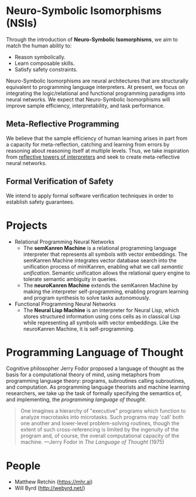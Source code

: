 # Neuro-Symbolic Isomorphisms (NSIs)

Through the introduction of **Neuro-Symbolic Isomorphisms**, we aim to match the human ability to:
- Reason symbolically.
- Learn composable skills.
- Satisfy safety constraints.

Neuro-Symbolic Isomorphisms are neural architectures that are structurally equivalent to programming language interpreters. At present, we focus on integrating the logic/relational and functional programming paradigms into neural networks. We expect that Neuro-Symbolic Isomorphisms will improve sample efficiency, interpretability, and task performance.

## Meta-Reflective Programming

We believe that the sample efficiency of human learning arises in part from a capacity for meta-reflection, catching and learning from errors by reasoning about reasoning itself at multiple levels. Thus, we take inspiration from [reflective towers of interpreters](https://blog.sigplan.org/2021/08/12/reflective-towers-of-interpreters/) and seek to create meta-reflective neural networks.

## Formal Verification of Safety

We intend to apply formal software verification techniques in order to establish safety guarantees.

# Projects
- Relational Programming Neural Networks
  - The **semKanren Machine** is a relational programming language interpreter that represents all symbols with vector embeddings. The semKanren Machine integrates vector database search into the unification process of miniKanren, enabling what we call *semantic unification*. Semantic unification allows the relational query engine to tolerate semantic ambiguity in queries.
  - The **neuroKanren Machine** extends the semKanren Machine by making the interpreter self-programming, enabling program learning and program synthesis to solve tasks autonomously.
- Functional Programming Neural Networks
  - The **Neural Lisp Machine** is an interpreter for Neural Lisp, which stores structured information using cons cells as in classical Lisp while representing all symbols with vector embeddings. Like the neuroKanren Machine, it is self-programming.

# Programming Language of Thought

Cognitive philosopher Jerry Fodor proposed a language of thought as the basis for a computational theory of mind, using metaphors from programming language theory: programs, subroutines calling subroutines, and computation. As programming language theorists and machine learning researchers, we take up the task of formally specifying the semantics of, and implementing, the *programming language of thought*.

> One imagines a hierarchy of "executive" programs which function to analyze macrotasks into microtasks. Such programs may 'call' both one another and lower-level problem-solving routines, though the extent of such cross-referencing is limited by the ingenuity of the program and, of course, the overall computational capacity of the machine. —Jerry Fodor in *The Language of Thought* (1975)

# People
- Matthew Retchin (https://mhr.ai)
- Will Byrd (http://webyrd.net/)
